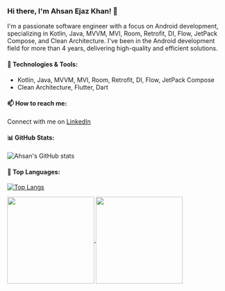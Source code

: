 ### Hi there, I'm Ahsan Ejaz Khan! 👋

I'm a passionate software engineer with a focus on Android development, specializing in Kotlin, Java, MVVM, MVI, Room, Retrofit, DI, Flow, JetPack Compose, and Clean Architecture. I've been in the Android development field for more than 4 years, delivering high-quality and efficient solutions.

#### 🔧 Technologies & Tools:
- Kotlin, Java, MVVM, MVI, Room, Retrofit, DI, Flow, JetPack Compose
- Clean Architecture, Flutter, Dart

#### 📫 How to reach me:
Connect with me on [LinkedIn](https://www.linkedin.com/in/ahsan-ejaz-khan-b9a6551ba)

#### 📊 GitHub Stats:
![Ahsan's GitHub stats](https://github-readme-stats.vercel.app/api?username=ahsankhansadozai&show_icons=true&theme=radical)

#### 🌟 Top Languages:
[![Top Langs](https://github-readme-stats.vercel.app/api/top-langs/?username=ahsankhansadozai&langs_count=8)](https://github.com/ahsankhansadozai/github-readme-stats)


<a href="https://github.com/ahsankhansadozai/github-readme-stats">
  <img height=200 align="center" src="https://github-readme-stats.vercel.app/api?username=ahsankhansadozai" />
</a>
<a href="https://github.com/ahsankhansadozai/convoychat">
  <img height=200 align="center" src="https://github-readme-stats.vercel.app/api/top-langs?username=ahsankhansadozai&layout=compact&langs_count=8&card_width=320" />
</a>
